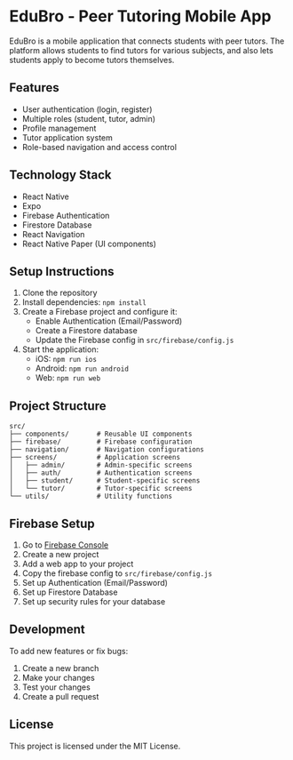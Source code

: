 # EduBro - Peer Tutoring Mobile App

EduBro is a mobile application that connects students with peer tutors. The platform allows students to find tutors for various subjects, and also lets students apply to become tutors themselves.

## Features

- User authentication (login, register)
- Multiple roles (student, tutor, admin)
- Profile management
- Tutor application system
- Role-based navigation and access control

## Technology Stack

- React Native
- Expo
- Firebase Authentication
- Firestore Database
- React Navigation
- React Native Paper (UI components)

## Setup Instructions

1. Clone the repository
2. Install dependencies: `npm install`
3. Create a Firebase project and configure it:
   - Enable Authentication (Email/Password)
   - Create a Firestore database
   - Update the Firebase config in `src/firebase/config.js`
4. Start the application:
   - iOS: `npm run ios`
   - Android: `npm run android`
   - Web: `npm run web`

## Project Structure

```
src/
├── components/       # Reusable UI components
├── firebase/         # Firebase configuration
├── navigation/       # Navigation configurations
├── screens/          # Application screens
│   ├── admin/        # Admin-specific screens
│   ├── auth/         # Authentication screens
│   ├── student/      # Student-specific screens
│   └── tutor/        # Tutor-specific screens
└── utils/            # Utility functions
```

## Firebase Setup

1. Go to [Firebase Console](https://console.firebase.google.com/)
2. Create a new project
3. Add a web app to your project
4. Copy the firebase config to `src/firebase/config.js`
5. Set up Authentication (Email/Password)
6. Set up Firestore Database
7. Set up security rules for your database

## Development

To add new features or fix bugs:

1. Create a new branch
2. Make your changes
3. Test your changes
4. Create a pull request

## License

This project is licensed under the MIT License. 